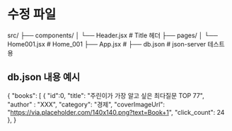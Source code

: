 # 수정 파일
src/
├── components/
│   └── Header.jsx            # Title 헤더 
├── pages/
│   └── Home001.jsx           # Home_001
├── App.jsx                   # 
├── db.json                   # json-server 테스트용

## db.json 내용 예시
{
  "books": [
    {
      "id":0,
      "title": "주린이가 가장 알고 싶은 최다질문 TOP 77",
      "author" : "XXX",
      "category": "경제",
      "coverImageUrl": "https://via.placeholder.com/140x140.png?text=Book+1",
      "click_count": 24
    },
}
